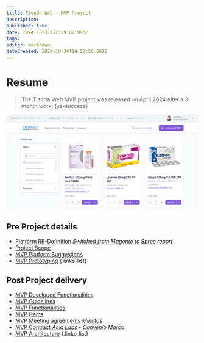 ```yaml
---
title: Tienda Web - MVP Project
description: 
published: true
date: 2024-10-31T12:29:07.993Z
tags: 
editor: markdown
dateCreated: 2024-10-30T19:52:50.601Z
---
```


# Resume
> The Tienda Web MVP project was released on April 2024 after a 3 month work.
{.is-success}

![2023-11-23_17-16.png](/images/images/2023-11-23_17-16.png)

## Pre Project details

- [Platform RE-Definition *Switched from Magento to Spree report*](/web-store-project/definicion-de-plataforma-base)
- [Project Scope](/web-store-project/alcance-tienda-cenabast)
- [MVP Platform Suggestions](/web-store-project/spree-base-suggestion)
- [MVP Prototyping](/web-store-project/draft-wireframes-prototyping)
{.links-list}


## Post Project delivery


- [MVP Developed Functionalities](/web-store-project/development-functionalities)
- [MVP Guidelines](/web-store-project//development-guidelines)
- [MVP Functionalities](/web-store-project/functionalities)
- [MVP Gems](/web-store-project/gems)
- [MVP Meeting agreements *Minutas*](/web-store-project/minutas)
- [MVP Contract *Acid Labs - Convenio Marco*](/web-store-project/mvp1-contract)
- [MVP Architecture](/web-store-project/mvp-architecture)
{.links-list}